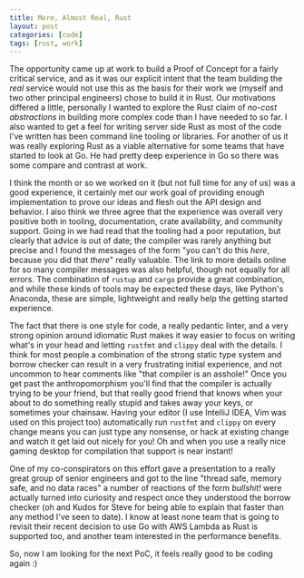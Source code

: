 ```yaml
---
title: More, Almost Real, Rust
layout: post
categories: [code]
tags: [rust, work]
---
```


The opportunity came up at work to build a Proof of Concept for a fairly critical service, and as it was our explicit intent that the team building the *real* service would not use this as the basis for their work we (myself and two other principal engineers) chose to build it in Rust. Our motivations differed a little, personally I wanted to explore the Rust claim of *no-cost abstractions* in building more complex code than I have needed to so far. I also wanted to get a feel for writing server side Rust as most of the code I've written has been command line tooling or libraries. For another of us it was really exploring Rust as a viable alternative for some teams that have started to look at Go. He had pretty deep experience in Go so there was some compare and contrast at work.

I think the month or so we worked on it (but not full time for any of us) was a good experience, it certainly met our work goal of providing enough implementation to prove our ideas and flesh out the API design and behavior. I also think we three agree that the experience was overall very positive both in tooling, documentation, crate availability, and community support. Going in we had read that the tooling had a poor reputation, but clearly that advice is out of date; the compiler was rarely anything but precise and I found the messages of the form "you can't do this *here*, because you did that *there*" really valuable. The link to more details online for so many compiler messages was also helpful, though not equally for all errors. The combination of `rustup` and `cargo` provide a great combination, and while these kinds of tools may be expected these days, like Python's Anaconda, these are simple, lightweight and really help the getting started experience. 

The fact that there is one style for code, a really pedantic linter, and a very strong opinion around idiomatic Rust makes it way easier to focus on writing what's in your head and letting `rustfmt` and `clippy` deal with the details. I think for most people a combination of the strong static type system and borrow checker can result in a very frustrating initial experience, and not uncommon to hear comments like "that compiler is an asshole!" Once you get past the anthropomorphism you'll find that the compiler is actually trying to be your friend, but that really good friend that knows when your about to do something really stupid and takes away your keys, or sometimes your chainsaw. Having your editor (I use IntelliJ IDEA, Vim was used on this project too) automatically run  `rustfmt` and `clippy` on every change means you can just type any nonsense, or hack at existing change and watch it get laid out nicely for you! Oh and when you use a really nice gaming desktop for compilation that support is near instant!

One of my co-conspirators on this effort gave a presentation to a really great group of senior engineers and got to the line "thread safe, memory safe, and no data races" a number of reactions of the form *bullshit!* were actually turned into curiosity and respect once they understood the borrow checker (oh and Kudos for Steve for being able to explain that faster than any method I've seen to date). I know at least none team that is going to revisit their recent decision to use Go with AWS Lambda as Rust is supported too, and another team interested in the performance benefits. 

So, now I am looking for the next PoC, it feels really good to be coding again :)